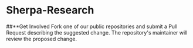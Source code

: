 # Sherpa-Research

##**Get Involved
Fork one of our public repositories and submit a Pull Request describing the suggested change. The repository's maintainer will review the proposed change.
